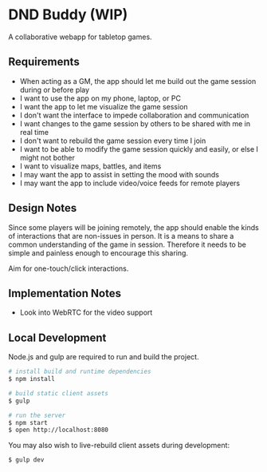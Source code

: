 # DND Buddy (WIP)
A collaborative webapp for tabletop games.

## Requirements
* When acting as a GM, the app should let me build out the game session during or before play
* I want to use the app on my phone, laptop, or PC
* I want the app to let me visualize the game session
* I don't want the interface to impede collaboration and communication
* I want changes to the game session by others to be shared with me in real time
* I don't want to rebuild the game session every time I join
* I want to be able to modify the game session quickly and easily, or else I might not bother
* I want to visualize maps, battles, and items
* I may want the app to assist in setting the mood with sounds
* I may want the app to include video/voice feeds for remote players

## Design Notes
Since some players will be joining remotely, the app should enable the kinds of interactions that are non-issues in person. It is a means to share a common understanding of the game in session. Therefore it needs to be simple and painless enough to encourage this sharing.

Aim for one-touch/click interactions.

## Implementation Notes
* Look into WebRTC for the video support

## Local Development
Node.js and gulp are required to run and build the project.

```sh
# install build and runtime dependencies
$ npm install

# build static client assets
$ gulp

# run the server
$ npm start
$ open http://localhost:8080
```

You may also wish to live-rebuild client assets during development:

```sh
$ gulp dev
```
